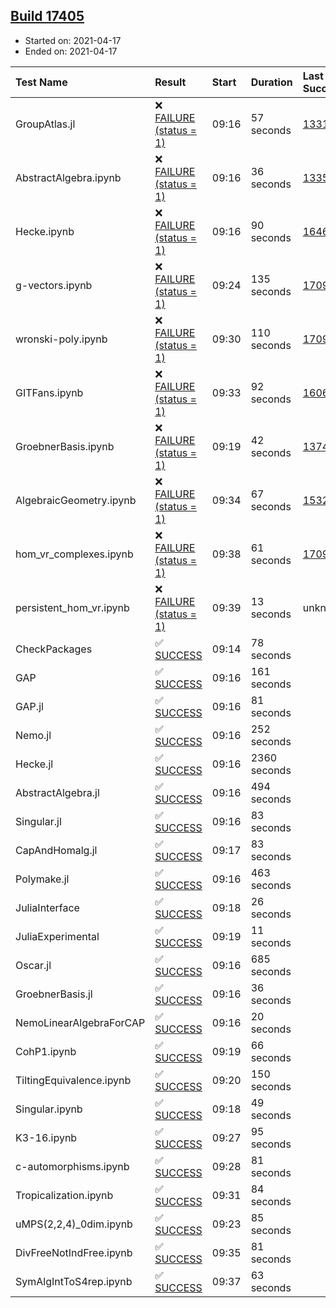 ## [Build 17405](https://oscarci.mathematik.uni-kl.de/job/oscar/17405/)

* Started on: 2021-04-17
* Ended on: 2021-04-17

| Test Name    | Result | Start | Duration | Last Success | First Failure |
|:-------------|:-------|:------|:---------|:-------------|:--------------|
| GroupAtlas.jl | ❌ [FAILURE (status = 1)](https://oscarci.mathematik.uni-kl.de/job/oscar/17405/artifact/logs/build-17405/GroupAtlas.jl.log) | 09:16 | 57 seconds | [13311](https://oscarci.mathematik.uni-kl.de/job/oscar/13311/) | [13312](https://oscarci.mathematik.uni-kl.de/job/oscar/13312/) |
| AbstractAlgebra.ipynb | ❌ [FAILURE (status = 1)](https://oscarci.mathematik.uni-kl.de/job/oscar/17405/artifact/logs/build-17405/AbstractAlgebra.ipynb.log) | 09:16 | 36 seconds | [13355](https://oscarci.mathematik.uni-kl.de/job/oscar/13355/) | [13356](https://oscarci.mathematik.uni-kl.de/job/oscar/13356/) |
| Hecke.ipynb | ❌ [FAILURE (status = 1)](https://oscarci.mathematik.uni-kl.de/job/oscar/17405/artifact/logs/build-17405/Hecke.ipynb.log) | 09:16 | 90 seconds | [16463](https://oscarci.mathematik.uni-kl.de/job/oscar/16463/) | [16464](https://oscarci.mathematik.uni-kl.de/job/oscar/16464/) |
| g-vectors.ipynb | ❌ [FAILURE (status = 1)](https://oscarci.mathematik.uni-kl.de/job/oscar/17405/artifact/logs/build-17405/g-vectors.ipynb.log) | 09:24 | 135 seconds | [17099](https://oscarci.mathematik.uni-kl.de/job/oscar/17099/) | [17100](https://oscarci.mathematik.uni-kl.de/job/oscar/17100/) |
| wronski-poly.ipynb | ❌ [FAILURE (status = 1)](https://oscarci.mathematik.uni-kl.de/job/oscar/17405/artifact/logs/build-17405/wronski-poly.ipynb.log) | 09:30 | 110 seconds | [17098](https://oscarci.mathematik.uni-kl.de/job/oscar/17098/) | [17099](https://oscarci.mathematik.uni-kl.de/job/oscar/17099/) |
| GITFans.ipynb | ❌ [FAILURE (status = 1)](https://oscarci.mathematik.uni-kl.de/job/oscar/17405/artifact/logs/build-17405/GITFans.ipynb.log) | 09:33 | 92 seconds | [16068](https://oscarci.mathematik.uni-kl.de/job/oscar/16068/) | [16069](https://oscarci.mathematik.uni-kl.de/job/oscar/16069/) |
| GroebnerBasis.ipynb | ❌ [FAILURE (status = 1)](https://oscarci.mathematik.uni-kl.de/job/oscar/17405/artifact/logs/build-17405/GroebnerBasis.ipynb.log) | 09:19 | 42 seconds | [13748](https://oscarci.mathematik.uni-kl.de/job/oscar/13748/) | [13749](https://oscarci.mathematik.uni-kl.de/job/oscar/13749/) |
| AlgebraicGeometry.ipynb | ❌ [FAILURE (status = 1)](https://oscarci.mathematik.uni-kl.de/job/oscar/17405/artifact/logs/build-17405/AlgebraicGeometry.ipynb.log) | 09:34 | 67 seconds | [15322](https://oscarci.mathematik.uni-kl.de/job/oscar/15322/) | [15323](https://oscarci.mathematik.uni-kl.de/job/oscar/15323/) |
| hom_vr_complexes.ipynb | ❌ [FAILURE (status = 1)](https://oscarci.mathematik.uni-kl.de/job/oscar/17405/artifact/logs/build-17405/hom_vr_complexes.ipynb.log) | 09:38 | 61 seconds | [17099](https://oscarci.mathematik.uni-kl.de/job/oscar/17099/) | [17100](https://oscarci.mathematik.uni-kl.de/job/oscar/17100/) |
| persistent_hom_vr.ipynb | ❌ [FAILURE (status = 1)](https://oscarci.mathematik.uni-kl.de/job/oscar/17405/artifact/logs/build-17405/persistent_hom_vr.ipynb.log) | 09:39 | 13 seconds | unknown | unknown |
| CheckPackages | ✅ [SUCCESS](https://oscarci.mathematik.uni-kl.de/job/oscar/17405/artifact/logs/build-17405/CheckPackages.log) | 09:14 | 78 seconds |  |  |
| GAP | ✅ [SUCCESS](https://oscarci.mathematik.uni-kl.de/job/oscar/17405/artifact/logs/build-17405/GAP.log) | 09:16 | 161 seconds |  |  |
| GAP.jl | ✅ [SUCCESS](https://oscarci.mathematik.uni-kl.de/job/oscar/17405/artifact/logs/build-17405/GAP.jl.log) | 09:16 | 81 seconds |  |  |
| Nemo.jl | ✅ [SUCCESS](https://oscarci.mathematik.uni-kl.de/job/oscar/17405/artifact/logs/build-17405/Nemo.jl.log) | 09:16 | 252 seconds |  |  |
| Hecke.jl | ✅ [SUCCESS](https://oscarci.mathematik.uni-kl.de/job/oscar/17405/artifact/logs/build-17405/Hecke.jl.log) | 09:16 | 2360 seconds |  |  |
| AbstractAlgebra.jl | ✅ [SUCCESS](https://oscarci.mathematik.uni-kl.de/job/oscar/17405/artifact/logs/build-17405/AbstractAlgebra.jl.log) | 09:16 | 494 seconds |  |  |
| Singular.jl | ✅ [SUCCESS](https://oscarci.mathematik.uni-kl.de/job/oscar/17405/artifact/logs/build-17405/Singular.jl.log) | 09:16 | 83 seconds |  |  |
| CapAndHomalg.jl | ✅ [SUCCESS](https://oscarci.mathematik.uni-kl.de/job/oscar/17405/artifact/logs/build-17405/CapAndHomalg.jl.log) | 09:17 | 83 seconds |  |  |
| Polymake.jl | ✅ [SUCCESS](https://oscarci.mathematik.uni-kl.de/job/oscar/17405/artifact/logs/build-17405/Polymake.jl.log) | 09:16 | 463 seconds |  |  |
| JuliaInterface | ✅ [SUCCESS](https://oscarci.mathematik.uni-kl.de/job/oscar/17405/artifact/logs/build-17405/JuliaInterface.log) | 09:18 | 26 seconds |  |  |
| JuliaExperimental | ✅ [SUCCESS](https://oscarci.mathematik.uni-kl.de/job/oscar/17405/artifact/logs/build-17405/JuliaExperimental.log) | 09:19 | 11 seconds |  |  |
| Oscar.jl | ✅ [SUCCESS](https://oscarci.mathematik.uni-kl.de/job/oscar/17405/artifact/logs/build-17405/Oscar.jl.log) | 09:16 | 685 seconds |  |  |
| GroebnerBasis.jl | ✅ [SUCCESS](https://oscarci.mathematik.uni-kl.de/job/oscar/17405/artifact/logs/build-17405/GroebnerBasis.jl.log) | 09:16 | 36 seconds |  |  |
| NemoLinearAlgebraForCAP | ✅ [SUCCESS](https://oscarci.mathematik.uni-kl.de/job/oscar/17405/artifact/logs/build-17405/NemoLinearAlgebraForCAP.log) | 09:16 | 20 seconds |  |  |
| CohP1.ipynb | ✅ [SUCCESS](https://oscarci.mathematik.uni-kl.de/job/oscar/17405/artifact/logs/build-17405/CohP1.ipynb.log) | 09:19 | 66 seconds |  |  |
| TiltingEquivalence.ipynb | ✅ [SUCCESS](https://oscarci.mathematik.uni-kl.de/job/oscar/17405/artifact/logs/build-17405/TiltingEquivalence.ipynb.log) | 09:20 | 150 seconds |  |  |
| Singular.ipynb | ✅ [SUCCESS](https://oscarci.mathematik.uni-kl.de/job/oscar/17405/artifact/logs/build-17405/Singular.ipynb.log) | 09:18 | 49 seconds |  |  |
| K3-16.ipynb | ✅ [SUCCESS](https://oscarci.mathematik.uni-kl.de/job/oscar/17405/artifact/logs/build-17405/K3-16.ipynb.log) | 09:27 | 95 seconds |  |  |
| c-automorphisms.ipynb | ✅ [SUCCESS](https://oscarci.mathematik.uni-kl.de/job/oscar/17405/artifact/logs/build-17405/c-automorphisms.ipynb.log) | 09:28 | 81 seconds |  |  |
| Tropicalization.ipynb | ✅ [SUCCESS](https://oscarci.mathematik.uni-kl.de/job/oscar/17405/artifact/logs/build-17405/Tropicalization.ipynb.log) | 09:31 | 84 seconds |  |  |
| uMPS(2,2,4)_0dim.ipynb | ✅ [SUCCESS](https://oscarci.mathematik.uni-kl.de/job/oscar/17405/artifact/logs/build-17405/uMPS-2-2-4-_0dim.ipynb.log) | 09:23 | 85 seconds |  |  |
| DivFreeNotIndFree.ipynb | ✅ [SUCCESS](https://oscarci.mathematik.uni-kl.de/job/oscar/17405/artifact/logs/build-17405/DivFreeNotIndFree.ipynb.log) | 09:35 | 81 seconds |  |  |
| SymAlgIntToS4rep.ipynb | ✅ [SUCCESS](https://oscarci.mathematik.uni-kl.de/job/oscar/17405/artifact/logs/build-17405/SymAlgIntToS4rep.ipynb.log) | 09:37 | 63 seconds |  |  |

